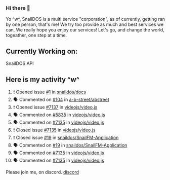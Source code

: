 ### Hi there 👋
Yo ^w^,
SnailDOS is a multi service "corporation", as of currently, getting ran by one person, that's me!
We try too provide as much and best services we can, We really hope you enjoy our services!
Let's go, and change the world, togeather, one step at a time.
## Currently Working on:
SnailDOS API
## Here is my activity ^w^
<!--START_SECTION:activity-->
1. ❗️ Opened issue [#1](https://github.com/snaildos/docs/issues/1) in [snaildos/docs](https://github.com/snaildos/docs)
2. 🗣 Commented on [#104](https://github.com/a-b-street/abstreet/issues/104) in [a-b-street/abstreet](https://github.com/a-b-street/abstreet)
3. ❗️ Opened issue [#7137](https://github.com/videojs/video.js/issues/7137) in [videojs/video.js](https://github.com/videojs/video.js)
4. 🗣 Commented on [#5835](https://github.com/videojs/video.js/issues/5835) in [videojs/video.js](https://github.com/videojs/video.js)
5. 🗣 Commented on [#7135](https://github.com/videojs/video.js/issues/7135) in [videojs/video.js](https://github.com/videojs/video.js)
6. ❗️ Closed issue [#7135](https://github.com/videojs/video.js/issues/7135) in [videojs/video.js](https://github.com/videojs/video.js)
7. ❗️ Closed issue [#19](https://github.com/snaildos/SnailFM-Application/issues/19) in [snaildos/SnailFM-Application](https://github.com/snaildos/SnailFM-Application)
8. 🗣 Commented on [#19](https://github.com/snaildos/SnailFM-Application/issues/19) in [snaildos/SnailFM-Application](https://github.com/snaildos/SnailFM-Application)
9. 🗣 Commented on [#7135](https://github.com/videojs/video.js/issues/7135) in [videojs/video.js](https://github.com/videojs/video.js)
10. 🗣 Commented on [#7135](https://github.com/videojs/video.js/issues/7135) in [videojs/video.js](https://github.com/videojs/video.js)
<!--END_SECTION:activity-->
Please join me, on discord.
[discord](https://invite.gg/snaildos)

